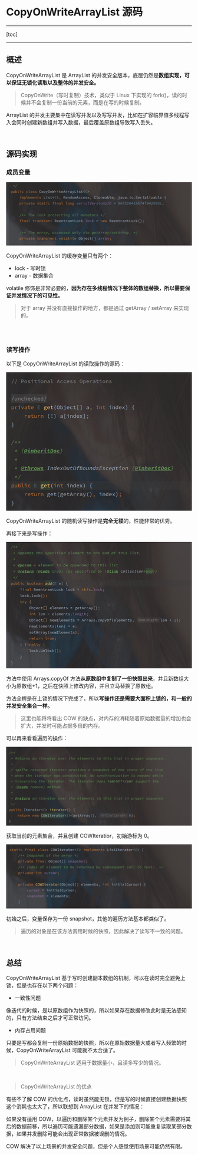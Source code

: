 # CopyOnWriteArrayList 源码

---

[toc]

---



## 概述

CopyOnWriteArrayList 是 ArrayList 的并发安全版本，底层仍然是**数组实现，可以保证无锁化读取以及整体的并发安全。**

> CopyOnWrite（写时复制）技术，类似于 Linux 下实现的 fork()，读的时候并不会复制一份当前的元素，而是在写的时候复制。

ArrayList 的并发主要集中在读写并发以及写写并发，比如在扩容临界值多线程写入会同时创建新数组并写入数据，最后覆盖原数组导致写入丢失。

<br>

## 源码实现

### 成员变量

![CopyOnWriteArrayList 成员按量](../assets/image-20210825234354294.png)

CopyOnWriteArrayList 的缓存变量只有两个：

- lock - 写时锁
- array - 数据集合

volatile 修饰是非常必要的，**因为存在多线程情况下整体的数组替换，所以需要保证并发情况下的可见性。**

> 对于 array 并没有直接操作的地方，都是通过 getArray / setArray 来实现的。

<br>

<br>

### 读写操作

以下是 CopyOnWriteArrayList 的读取操作的源码：

![CopyOnWriteArrayList#get](../assets/image-20210825234511585.png)

CopyOnWriteArrayList 的随机读写操作是**完全无锁**的，性能非常的优秀。

再接下来是写操作：

![CopyOnWriteArrayList#add](../assets/image-20210825234623353.png)

方法中使用 Arrays.copyOf 方法**从原数组中复制了一份快照出来**，并且新数组大小为原数组+1，之后在快照上修改内容，并且立马替换了原数组。

方法全程是在上锁的情况下完成了，所以**写操作还是需要大面积上锁的，和一般的并发安全集合一样。**

> 这里也能将将看出 COW 的缺点，对内存的消耗随着原始数据量的增加也会扩大，并发时可能占据多倍的内存。



可以再来看看遍历的操作：

![image-20210825235820199](../assets/image-20210825235820199.png)

获取当前的元素集合，并且创建 COWIteratior，初始游标为 0。

![image-20210825235951013](../assets/image-20210825235951013.png)

初始之后，变量保存为一份 snapshot，其他的遍历方法基本都类似了。

> 遍历的对象是在该方法调用时候的快照，因此解决了读写不一致的问题。

<br>



## 总结

CopyOnWriteArrayList 基于写时创建副本数组的机制，可以在读时完全避免上锁，但是也存在以下两个问题：

- 一致性问题

像迭代的时候，是以原数组作为快照的，所以如果存在数据修改此时是无法感知的，只有方法结束之后才可正常访问。

- 内存占用问题

只要是写都会复制一份原始数据的快照，所以在原始数据量大或者写入频繁的时候，CopyOnWriteArrayList 可能就不太合适了。

> CopyOnWriteArrayList 适用于数据量小，且读多写少的情况。



<br>

> CopyOnWriteArrayList 的优点

有些不了解 COW 的优化点，读时虽然能无锁，但是写的时候直接创建数据快照这个消耗也太大了，所以联想到 ArrayList 在并发下的情况：

如果没有适用 COW，以遍历和删除某个元素并发为例子，删除某个元素需要将其后的数据前移，所以遍历可能遗漏部分数据，如果是添加则可能重复读取某部分数据，如果并发删除可能会出现正常数据被误删的情况。

COW 解决了以上场景的并发安全问题，但是个人感觉使用场景可能仍然有限。